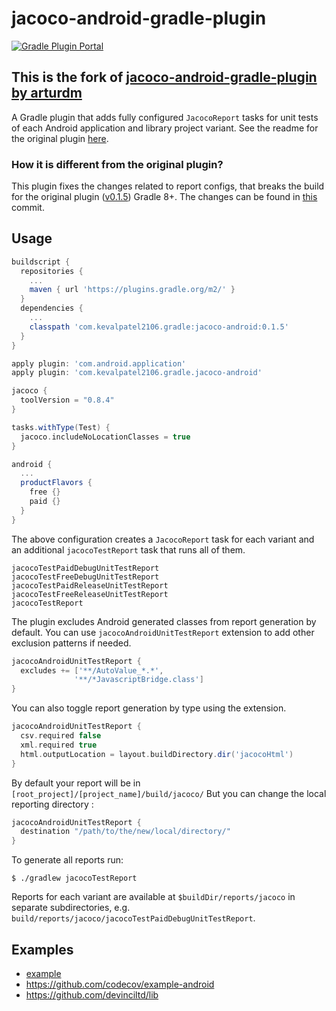 # jacoco-android-gradle-plugin
[![Gradle Plugin Portal](https://img.shields.io/maven-metadata/v/https/plugins.gradle.org/m2/com.kevalpatel2106.gradle/jacoco-android/maven-metadata.xml.svg?label=Gradle%20Plugin%20Portal)](https://plugins.gradle.org/plugin/com.kevalpatel2106.gradle.jacoco-android)

## This is the fork of [jacoco-android-gradle-plugin by arturdm](https://github.com/arturdm/jacoco-android-gradle-plugin)

A Gradle plugin that adds fully configured `JacocoReport` tasks for unit tests of each Android application and library project variant. See the readme for the original plugin [here](https://github.com/arturdm/jacoco-android-gradle-plugin).

### How it is different from the original plugin?

This plugin fixes the changes related to report configs, that breaks the build for the original plugin ([v0.1.5](https://github.com/arturdm/jacoco-android-gradle-plugin/releases/tag/jacoco-android-release-0.1.5)) Gradle 8+. The changes can be found in [this](https://github.com/kevalpatel2106/jacoco-android-gradle-plugin/commit/d3a1ede7460d289b1ed47e274e7bbcb17fbbb1fb) commit. 


## Usage
```groovy
buildscript {
  repositories {
    ...
    maven { url 'https://plugins.gradle.org/m2/' }
  }
  dependencies {
    ...
    classpath 'com.kevalpatel2106.gradle:jacoco-android:0.1.5'
  }
}

apply plugin: 'com.android.application'
apply plugin: 'com.kevalpatel2106.gradle.jacoco-android'

jacoco {
  toolVersion = "0.8.4"
}

tasks.withType(Test) {
  jacoco.includeNoLocationClasses = true
}

android {
  ...
  productFlavors {
    free {}
    paid {}
  }
}
```

The above configuration creates a `JacocoReport` task for each variant and an additional `jacocoTestReport` task that runs all of them.
```
jacocoTestPaidDebugUnitTestReport
jacocoTestFreeDebugUnitTestReport
jacocoTestPaidReleaseUnitTestReport
jacocoTestFreeReleaseUnitTestReport
jacocoTestReport
```

The plugin excludes Android generated classes from report generation by default. You can use `jacocoAndroidUnitTestReport` extension to add other exclusion patterns if needed.
```groovy
jacocoAndroidUnitTestReport {
  excludes += ['**/AutoValue_*.*',
              '**/*JavascriptBridge.class']
}
```

You can also toggle report generation by type using the extension.
```groovy
jacocoAndroidUnitTestReport {
  csv.required false
  xml.required true
  html.outputLocation = layout.buildDirectory.dir('jacocoHtml')
}
```

By default your report will be in `[root_project]/[project_name]/build/jacoco/`
But you can change the local reporting directory :
```groovy
jacocoAndroidUnitTestReport {
  destination "/path/to/the/new/local/directory/"
}
```

To generate all reports run:
```shell
$ ./gradlew jacocoTestReport
```

Reports for each variant are available at `$buildDir/reports/jacoco` in separate subdirectories, e.g. `build/reports/jacoco/jacocoTestPaidDebugUnitTestReport`.

## Examples
* [example](example)
* https://github.com/codecov/example-android
* https://github.com/devinciltd/lib
